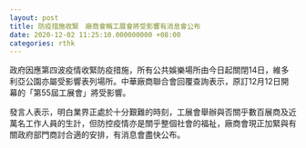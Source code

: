 ```yaml
---
layout: post
title: 防疫措施收緊　廠商會稱工展會將受影響有消息會公布
date: 2020-12-02 11:25:10.000000000 +08:00
categories: rthk
---
```


政府因應第四波疫情收緊防疫措施，所有公共娛樂場所由今日起關閉14日，維多利亞公園亦屬受影響表列場所。中華廠商聯合會回覆查詢表示，原訂12月12日開幕的「第55屆工展會」將受影響。

發言人表示，明白業界正處於十分艱難的時刻，工展會舉辦與否關乎數百展商及近萬名工作人員的生計，但防控疫情亦是關乎整個社會的福祉，廠商會現正加緊與有關政府部門商討合適的安排，有消息會盡快公布。
